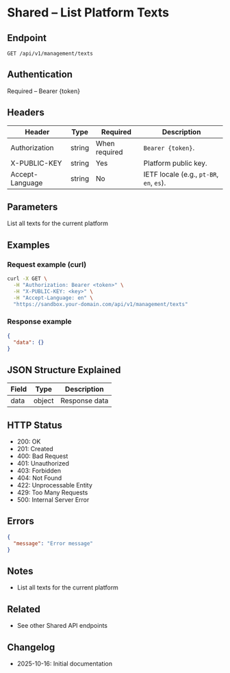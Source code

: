 # Shared – List Platform Texts

## Endpoint

```
GET /api/v1/management/texts
```

## Authentication

Required – Bearer {token}

## Headers

| Header     | Type | Required | Description |
| ---------------- | ------ | -------- | ----------- |
| Authorization    | string | When required | `Bearer {token}`. |
| X-PUBLIC-KEY     | string | Yes      | Platform public key. |
| Accept-Language  | string | No       | IETF locale (e.g., `pt-BR`, `en`, `es`). |

## Parameters

List all texts for the current platform

## Examples

### Request example (curl)

```bash
curl -X GET \
  -H "Authorization: Bearer <token>" \
  -H "X-PUBLIC-KEY: <key>" \
  -H "Accept-Language: en" \
  "https://sandbox.your-domain.com/api/v1/management/texts"
```

### Response example

```json
{
  "data": {}
}
```

## JSON Structure Explained

| Field | Type | Description |
| ----------- | ------- | ----------- |
| data        | object  | Response data |

## HTTP Status

- 200: OK
- 201: Created
- 400: Bad Request
- 401: Unauthorized
- 403: Forbidden
- 404: Not Found
- 422: Unprocessable Entity
- 429: Too Many Requests
- 500: Internal Server Error

## Errors

```json
{
  "message": "Error message"
}
```

## Notes

- List all texts for the current platform

## Related

- See other Shared API endpoints

## Changelog

- 2025-10-16: Initial documentation
